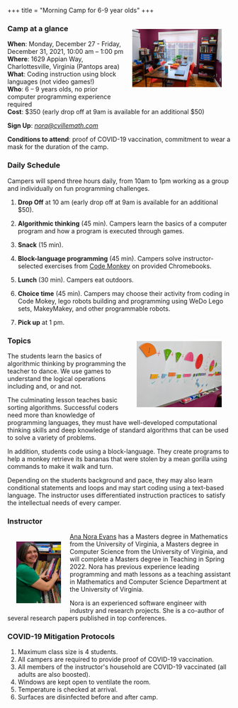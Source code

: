+++
title = "Morning Camp for 6-9 year olds"
+++

<a href="/images/learningroombright.png"><img src="/images/learningroombright-smaller.png" width="40%" alt="Learning Room at CvilleMath" align="right" style="padding:20px;"></a>

### Camp at a glance

**When**: Monday, December 27 - Friday, December 31, 2021, 10:00 am &ndash; 1:00 pm  
**Where**: 1629 Appian Way, Charlottesville, Virginia (Pantops area)  
**What**: Coding instruction using block languages (not video games!)  
**Who**: 6 &ndash; 9 years olds, no prior computer programming experience required  
**Cost**: $350 (early drop off at 9am is available for an additional $50)

**Sign Up**: <a href="mailto:nora@cvillemath.com"><em>nora@cvillemath.com</em></a>

**Conditions to attend**: proof of COVID-19 vaccination, commitment to wear a mask for the duration of the camp.

### Daily Schedule


Campers will spend three hours daily, from 10am to 1pm working as a group and individually on fun programming challenges.

1. **Drop Off** at 10 am (early drop off at 9am is available for an additional $50).  
1. **Algorithmic thinking** (45 min).  Campers learn the basics of a computer program and how a program is executed through games.
1. **Snack** (15 min).
1. **Block-language programming** (45 min). Campers solve instructor-selected exercises from [Code Monkey](https://www.codemonkey.com/) on provided Chromebooks.
1. **Lunch** (30 min). Campers eat outdoors.
1. **Choice time** (45 min). Campers may choose their activity from coding in Code Mokey, lego robots building and programming using WeDo Lego sets, MakeyMakey, and other programmable robots.
1. **Pick up** at 1 pm.

   <a href="/images/fractions.png"><img src="/images/fractions-smaller.png" width="40%" alt="Visualizing Fractions" align="right" style="padding:20px;"></a>
 
### Topics

The students learn the basics of algorithmic thinking by programming the teacher to dance. We use games to understand the logical operations including and, or and not. 

The culminating lesson teaches basic sorting algorithms. 
Successful coders need more than knowledge of programming languages, they must have well-developed computational thinking skills and deep knowledge of standard algorithms that can be used to solve a variety of problems. 
   
In addition, students code using a block-language. They create programs to help a monkey retrieve its bananas that were stolen by a mean gorilla using commands to make it walk and turn. 

Depending on the students background and pace, they may also learn conditional statements and loops and may start coding using a text-based language. The instructor uses differentiated instruction practices to satisfy the intellectual needs of every camper.

### Instructor

<a href="/images/nora.png"><img src="/images/nora-smaller.png" width="20%" alt="Nora" align="left" style="padding:20px;"></a>

[Ana Nora Evans](//ananoraevans.org/) has a Masters degree in Mathematics from the University of
Virginia, a Masters degree in Computer Science from the University of
Virginia, and will complete a Masters degree in Teaching in Spring
2022. Nora has previous experience leading programming and math lessons as a teaching assistant in Mathematics and Computer Science Department at the University of Virginia.

Nora is an experienced software engineer with industry and research projects. She is a co-author of several research papers published in top conferences.

### COVID-19 Mitigation Protocols

1. Maximum class size is 4 students.
1. All campers are required to provide proof of COVID-19 vaccination.
1. All members of the instructor's household are COVID-19 vaccinated (all adults are also boosted).
1. Windows are kept open to ventilate the room.
1. Temperature is checked at arrival.
1. Surfaces are disinfected before and after camp.


